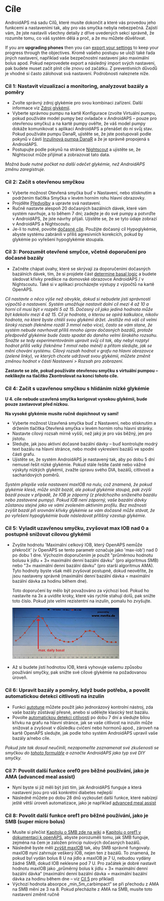 # Cíle

AndroidAPS má sadu Cílů, které musíte dokončit a které vás provedou jeho funkcemi a nastaveními tak, aby pro vás smyčka nebyla nebezpečná. Zajistí vám, že jste nastavili všechny detaily z dříve uvedených sekcí správně, že rozumíte tomu, co váš systém dělá a proč, a že mu můžete důvěřovat.

If you are **upgrading phones** then you can [export your settings](../Usage/ExportImportSettings) to keep your progress through the objectives. Kromě vašeho postupu se uloží také řada jiných nastavení, například vaše bezpečnostní nastavení jako maximální bolus apod. Pokud neprovedete export a následný import svých nastavení, pak budete muset začít plnit cíle znovu od začátku. Z preventivních důvodů je vhodné si často zálohovat svá nastavení. Podrobnosti naleznete níže.  

### Cíl 1: Nastavit vizualizaci a monitoring, analyzovat bazály a poměry

* Zvolte správný zdroj glykémie pro svou kombinaci zařízení. Další informace viz [Zdroj glykémií](../Configuration/BG-Source.md).
* Vyberte správnou pumpu na kartě Konfigurace (zvolte Virtuální pumpu, pokud používáte model pumpy bez ovladače v AndroidAPS – pouze pro otevřenou smyčku) a na kartě pumpy ověřte, že váš model pumpy dokáže komunikovat s aplikací AndroidAPS a přenášet do ní svůj stav. Pokud používáte pumpu DanaR, ujistěte se, že jste postupovali podle pokynů v části [Inzulínová pumpa DanaR](../Configuration/DanaR-Insulin-Pump.md) a že je správně propojená s AndroidAPS.
* Postupujte podle pokynů na stránce [Nightscout](../Installing-AndroidAPS/Nightscout.md) a ujistěte se, že Nightscout může přijímat a zobrazovat tato data.

*Možná bude nutné počkat na další odečet glykémie, než AndroidAPS změnu zaregistruje.*

### Cíl 2: Začít s otevřenou smyčkou

* Vyberte možnost Otevřená smyčka buď v Nastavení, nebo stisknutím a podržením tlačítka Smyčka v levém horním rohu hlavní obrazovky.
* Projděte [Předvolby](../Configuration/Preferences.md) a upravte svá nastavení.
* Ručně nastavte alespoň 20 dočasných bazálních dávek, které vám systém navrhuje, a to během 7 dní; zadejte je do své pumpy a potvrďte v AndroidAPS, že jste návrhy přijali. Ujistěte se, že se tyto údaje zobrazí v AndroidAPS a Nightscoutu.
* Je-li to nutné, povolte [dočasné cíle](../Usage/temptarget.md). Použijte dočasný cíl Hypoglykémie, abyste systému zabránili v příliš agresivních korekcích, pokud by glykémie po vyřešení hypoglykémie stoupala. 

### Cíl 3: Porozumět otevřené smyčce, včetně doporučení pro dočasné bazály

* Začněte chápat úvahy, které se skrývají za doporučeními dočasných bazálních dávek, tím, že si projdete část [determine basal logic](https://openaps.readthedocs.io/en/latest/docs/While%20You%20Wait%20For%20Gear/Understand-determine-basal.html) a budete sledovat křivky predikce na domovské obrazovce AndroidAPS / v Nightscoutu. Také si v aplikaci procházejte výstupy z výpočtů na kartě OpenAPS.

*Cíl nastavte o něco výše než obvykle, dokud si nebudete jisti správností výpočtů a nastavení. Systém umožňuje nastavit dolní cíl mezi 4 až 10 a horní cíl musí být v rozpětí 5 až 15. Dočasný cíl jako jediná hodnota může být kdekoliv mezi 4 až 15. Cíl je hodnota, o kterou se opírá kalkulace, nikoliv hodnota, na které byste chtěli svou glykémii držet. Jestliže má váš cíl velmi široký rozsah (řekněme rozdíl 3 mmol nebo více), často se vám stane, že systém nebude navrhovat příliš mnoho úprav dočasných bazálů, protože předpověď glykémie bude často spadat do daného velmi širokého rozsahu. Snažte se tedy experimentováním upravit svůj cíl tak, aby nebyl rozptyl hodnot příliš velký (řekněme 1 mmol nebo méně) a přitom sledujte, jak se mění chování systému. Cílový rozsah hodnot v grafu na hlavní obrazovce (zelené linky), ve kterých chcete udržovat svou glykémii, můžete změnit změnou hodnot v části Nastavení > Rozsah pro zobrazení.*

**Zastavte se zde, pokud používáte otevřenou smyčku s virtuální pumpou – neklikejte na tlačítko Zkontrolovat na konci tohoto cíle.**

### Cíl 4: Začít s uzavřenou smyčkou s hlídáním nízké glykémie

**U 4. cíle nebude uzavřená smyčka korigovat vysokou glykémii, bude pouze zastavovat před nízkou.**

**Na vysoké glykémie musíte ručně dopíchnout vy sami!**

* Vyberte možnost Uzavřená smyčka buď z Nastavení, nebo stisknutím a držením tlačítka Otevřená smyčka v levém horním rohu hlavní stránky.
* Nastavte cílový rozsah mírně vyšší, než jaký je pro vás běžný, jen pro jistotu.
* Sledujte, jak jsou aktivní dočasné bazální dávky – buď kontrolujte modrý text bazálu na hlavní stránce, nebo modré vykreslení bazálů ve spodní části grafu.
* Ujistěte se, že systém AndroidAPS je nastavený tak, aby po dobu 5 dní nemusel řešit nízké glykémie. Pokud stále řešíte časté nebo vážné výskyty nízkých glykémií, zvažte úpravu svého DIA, bazálů, citlivosti a sacharidových poměrů.

*Systém přepíše vaše nastavení maxIOB na nulu, což znamená, že pokud glykémie klesá, může snížit bazál, ale pokud glykémie stoupá, pak zvýší bazál pouze v případě, že IOB je záporný (z předchozího sníženého bazálu nebo zastavené pumpy). Pokud IOB není záporný, vaše bazální dávky zůstanou stejné jako ve vámi zvoleném aktivním profilu. Bez možnosti zvýšit bazál při srovnání křivky glykémie se vám dočasně může stávat, že po vyřešení hypoglykémie bude následovat přílišný vzestup glykémie.*

### Cíl 5: Vyladit uzavřenou smyčku, zvyšovat max IOB nad 0 a postupně snižovat cílovou glykémii

* Zvyšte hodnotu 'Maximální celkový IOB, který OpenAPS nemůže překročit' (v OpenAPS se tento parametr označuje jako 'max-iob') nad 0 po dobu 1 dne. Výchozím doporučením je použít "průměrnou hodnotu bolusu k jídlu + 3× maximální denní bazální dávku" (pro algoritmus SMB) nebo "3× maximální denní bazální dávku" (pro starší algoritmus AMA). Tyto hodnoty byste však měli zvyšovat postupně, dokud neověříte, že jsou nastaveny správně (maximální denní bazální dávka = maximální bazální dávka za hodinu během dne).
    
    Toto doporučení by mělo být považováno za výchozí bod. Pokud ho nastavíte na 3x a uvidíte kroky, které vás rychle stahují dolů, pak snižte toto číslo. Pokud jste velmi rezistentní na inzulín, pomalu ho zvyšujte.
    
    ![maximální denní bazální dávka](../images/MaxDailyBasal.png)

* Až si budete jistí hodnotou IOB, která vyhovuje vašemu způsobu používání smyčky, pak snižte své cílové glykémie na požadovanou úroveň.

### Cíl 6: Upravit bazály a poměry, když bude potřeba, a povolit automatickou detekci citlivosti na inzulín

* Funkci [autotune](https://openaps.readthedocs.io/en/latest/docs/Customize-Iterate/autotune.html) můžete použít jako jednorázový kontrolní nástroj, zda vaše bazály zůstávají přesné, anebo si udělejte klasický test bazálu.
* Povolte [automatickou detekci citlivosti](../Usage/Open-APS-features.md) po dobu 7 dní a sledujte bílou křivku na grafu na hlavní stránce, jak se vaše citlivost na inzulín může snižovat a zvyšovat v důsledku cvičení nebo hormonů apod., zároveň na kartě OpenAPS sledujte, jak podle toho systém AndroidAPS upravil vaše bazály a/nebo cíle.

*Pokud jste tak dosud neučinili, nezapomeňte zaznamenat své zkušenosti se smyčkou do [tohoto formuláře](http://bit.ly/nowlooping) a označte AndroidAPS jako typ své DIY smyčky.*

### Cíl 7: Povolit další funkce oref0 pro běžné používání, jako je AMA (advanced meal assist)

* Nyní byste si již měli být jisti tím, jak AndroidAPS funguje a která nastavení jsou pro váš konkrétní diabetes nejlepší
* Následně můžete po dobu 28 dnů vyzkoušet další funkce, které nabízejí ještě větší úroveň automatizace, jako je například [advanced meal assist](../Usage/Open-APS-features#advanced-meal-assist-ama)

### Cíl 8: Povolit další funkce oref1 pro běžné používání, jako je SMB (super micro bolus)

* Musíte si přečíst [Kapitolu o SMB zde na wiki](../Usage/Open-APS-features#super-micro-bolus-smb) a [Kapitolu o oref1 v dokumentaci k openAPS](https://openaps.readthedocs.io/en/latest/docs/Customize-Iterate/oref1.html), abyste porozuměli tomu, jak SMB funguje, zejména na čem je založen princip nulových dočasných bazálů.
* Následně byste měli [zvýšit maxIOB](../Usage/Open-APS-features#maximum-total-iob-openaps-cant-go-over-openaps-max-iob) tak, aby SMB správně fungovaly. maxIOB nyní zahrnuje veškerý IOB, nejen ten z bazálů. To znamená, že pokud byl vydán bolus 8 U na jídlo a maxIOB je 7 U, nebudou vydány žádné SMB, dokud IOB neklesne pod 7 U. Pro začátek je dobré nastavit hodnotu maxIOB jako „průměrný bolus k jídlu + 3× maximální denní bazální dávka“ (maximální denní bazální dávka = maximální bazální dávka za hodinu během dne – viz [Cíl 5](../Usage/Objectives#objective-5-tuning-the-closed-loop-raising-max-iob-above-0-and-gradually-lowering-bg-targets) pro příklad)
* Výchozí hodnota absorpce „min_5m_carbimpact“ se při přechodu z AMA na SMB mění ze 3 na 8. Pokud přecházíte z AMA na SMB, musíte toto nastavení změnit ručně
